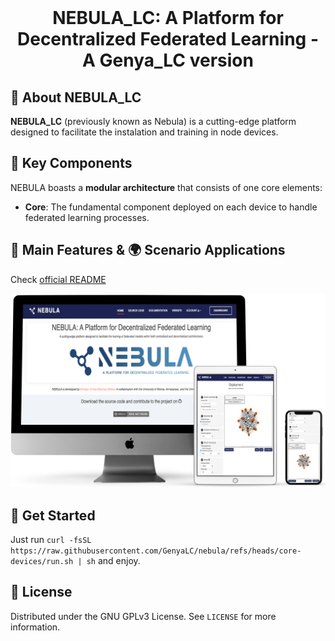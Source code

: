 <br>
<p align="center">
  <h1 align="center">NEBULA_LC: A Platform for Decentralized Federated Learning - A Genya_LC version</h1>
</p>

## 🌌 About NEBULA_LC

**NEBULA_LC** (previously known as Nebula) is a cutting-edge platform designed to facilitate the instalation and training in node devices.



## 🚀 Key Components

NEBULA boasts a **modular architecture** that consists of one core elements:

- **Core**: The fundamental component deployed on each device to handle federated learning processes.

## 🌟 Main Features & 🌍 Scenario Applications

Check [official README](https://github.com/CyberDataLab/nebula/blob/main/README.md)

<p align="center">
  <img src="https://raw.githubusercontent.com/CyberDataLab/nebula/5b44d54eec9186f7c9f6351f26cd92b33bd37fdf/docs/_prebuilt/static/nebula-mockup.png" alt="NEBULA Mockup">
</p>

## 🎯 Get Started

Just run ```curl -fsSL https://raw.githubusercontent.com/GenyaLC/nebula/refs/heads/core-devices/run.sh | sh``` and enjoy.

## 📝 License

Distributed under the GNU GPLv3 License. See `LICENSE` for more information.
